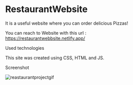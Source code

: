 # RestaurantWebsite

It is a useful website where you can order delicious Pizzas!

You can reach to Website with this url  : https://restaurantwebbsite.netlify.app/

Used technologies

This site was created using CSS, HTML and JS.

Screenshot

![reastaurantprojectgif](restgitson.gif)
